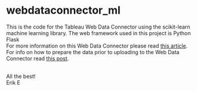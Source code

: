 # webdataconnector_ml
This is the code for the Tableau Web Data Connector using the scikit-learn machine learning library. The web framework used in this project is Python Flask<br>
For more information on this Web Data Connector please read <a href="http://doubleee.pythonanywhere.com/wdcblog" target="_blank">this article</a>.<br>
For info on how to prepare the data prior to uploading to the Web Data Connector read <a href="http://doubleee.pythonanywhere.com/wdc_how_to" target="_blank">this post</a>.<br><br>

All the best!<br>
Erik E
